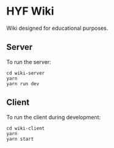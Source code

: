 # HYF Wiki

Wiki designed for educational purposes.

## Server

To run the server:

```
cd wiki-server
yarn
yarn run dev
```

## Client
To run the client during development:

```
cd wiki-client
yarn
yarn start
```
